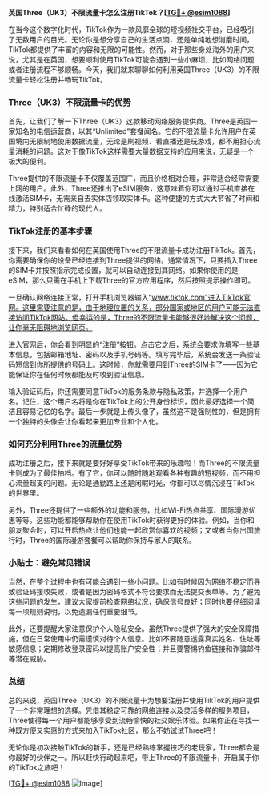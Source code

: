 **英国Three（UK3）不限流量卡怎么注册TikTok？[[TG💪+ @esim1088](https://t.me/s/esim1088)]**

在当今这个数字化时代，TikTok作为一款风靡全球的短视频社交平台，已经吸引了无数用户的目光。无论你是想分享自己的生活点滴，还是单纯地想消磨时间，TikTok都提供了丰富的内容和无限的可能性。然而，对于那些身处海外的用户来说，尤其是在英国，想要顺利使用TikTok可能会遇到一些小麻烦，比如网络问题或者注册流程不够顺畅。今天，我们就来聊聊如何利用英国Three（UK3）的不限流量卡轻松注册并畅玩TikTok。

### Three（UK3）不限流量卡的优势

首先，让我们了解一下Three（UK3）这款移动网络服务提供商。Three是英国一家知名的电信运营商，以其“Unlimited”套餐闻名。它的不限流量卡允许用户在英国境内无限制地使用数据流量，无论是刷视频、看直播还是玩游戏，都不用担心流量消耗的问题。这对于像TikTok这样需要大量数据支持的应用来说，无疑是一个极大的便利。

Three提供的不限流量卡不仅覆盖范围广，而且价格相对合理，非常适合经常需要上网的用户。此外，Three还推出了eSIM服务，这意味着你可以通过手机直接在线激活SIM卡，无需亲自去实体店领取实体卡。这种便捷的方式大大节省了时间和精力，特别适合忙碌的现代人。

### TikTok注册的基本步骤

接下来，我们来看看如何在英国使用Three的不限流量卡成功注册TikTok。首先，你需要确保你的设备已经连接到Three提供的网络。通常情况下，只要插入Three的SIM卡并按照指示完成设置，就可以自动连接到其网络。如果你使用的是eSIM，那么只需在手机上下载Three的官方应用程序，然后按照提示操作即可。

一旦确认网络连接正常，打开手机浏览器输入“www.tiktok.com”进入TikTok官网。这里需要注意的是，由于地理位置的关系，部分国家或地区的用户可能无法直接访问TikTok网站。但幸运的是，Three的不限流量卡能够很好地解决这个问题，让你毫无阻碍地浏览网页。

进入官网后，你会看到明显的“注册”按钮。点击它之后，系统会要求你填写一些基本信息，包括邮箱地址、密码以及手机号码等。填写完毕后，系统会发送一条验证码短信到你所提供的号码上。这时候，你就需要用到Three的SIM卡了——因为它能保证你在任何时候都能及时收到验证信息。

输入验证码后，你还需要同意TikTok的服务条款与隐私政策，并选择一个用户名。记住，这个用户名将是你在TikTok上的公开身份标识，因此最好选择一个简洁且容易记忆的名字。最后一步就是上传头像了，虽然这不是强制性的，但是拥有一个独特的头像会让你看起来更加专业和个人化。

### 如何充分利用Three的流量优势

成功注册之后，接下来就是要好好享受TikTok带来的乐趣啦！而Three的不限流量卡则成为了最佳拍档。有了它，你可以随时随地观看各种有趣的短视频，而不用担心流量超支的问题。无论是通勤路上还是闲暇时光，你都可以尽情沉浸在TikTok的世界里。

另外，Three还提供了一些额外的功能和服务，比如Wi-Fi热点共享、国际漫游优惠等等。这些功能都能够帮助你在使用TikTok时获得更好的体验。例如，当你和朋友聚会时，可以开启热点让他们也能一起欣赏你喜欢的视频；又或者当你出国旅行时，Three的国际漫游套餐可以帮助你保持与家人的联系。

### 小贴士：避免常见错误

当然，在整个过程中也有可能会遇到一些小问题。比如有时候因为网络不稳定而导致验证码接收失败，或者是因为密码格式不符合要求而无法提交表单等。为了避免这些问题的发生，建议大家提前检查网络状况，确保信号良好；同时也要仔细阅读每一项规则说明，以免遗漏任何重要细节。

此外，还要提醒大家注意保护个人隐私安全。虽然Three提供了强大的安全保障措施，但在日常使用中仍需谨慎对待个人信息。比如不要随意透露真实姓名、住址等敏感信息；定期修改登录密码以提高账户安全性；并且要警惕钓鱼链接和诈骗邮件等潜在威胁。

### 总结

总的来说，英国Three（UK3）的不限流量卡为想要注册并使用TikTok的用户提供了一个非常理想的选择。凭借其稳定可靠的网络连接以及灵活多样的服务项目，Three使得每一个用户都能够享受到流畅愉快的社交娱乐体验。如果你正在寻找一种既方便又实惠的方式来加入TikTok社区，那么不妨试试Three吧！

无论你是初次接触TikTok的新手，还是已经熟练掌握技巧的老玩家，Three都会是你最好的伙伴之一。所以赶快行动起来吧，带上Three的不限流量卡，开启属于你的TikTok之旅吧！

[[TG💪+ @esim1088](https://t.me/s/esim1088) ![Image](https://i.postimg.cc/4NQfJmqS/Snipaste-2025-05-13-00-14-12.png)]
